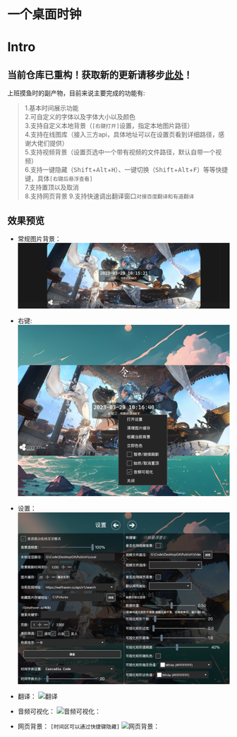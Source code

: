 # 一个桌面时钟
# Intro

## 当前仓库已重构！获取新的更新请移步[此处](https://github.com/Type3limit/DesktopTimerWPFUIRemake)！
上班摸鱼时的副产物，目前来说主要完成的功能有:  
 >1.基本时间展示功能  
 >2.可自定义的字体以及字体大小以及颜色  
 >3.支持自定义本地背景（```[右键打开]```设置，指定本地图片路径）  
 >4.支持在线图库（接入三方api，具体地址可以在设置页看到详细路径，感谢大佬们提供）  
 >5.支持视频背景（设置页选中一个带有视频的文件路径，默认自带一个视频）  
 >6.支持一键隐藏（<kbd>Shift</kbd>+<kbd>Alt</kbd>+<kbd>H</kbd>）、一键切换（<kbd>Shift</kbd>+<kbd>Alt</kbd>+<kbd>F</kbd>）等等快捷键，具体```[右键后悬浮查看]```  
 >7.支持置顶以及取消  
 >8.支持网页背景
 >9.支持快速调出翻译窗口```对接百度翻译和有道翻译```

## 效果预览

- 常规图片背景：
  ![常规](./images/normal.png)

- 右键:
  ![右键](./images/rightButton.png)

- 设置：
  ![设置：](./images/setting.png)

- 翻译：
  ![翻译](./images/translateWindow.gif)

- 音频可视化：
  ![音频可视化：](./images/audioVisual.gif)

- 网页背景：
  ```[时间区可以通过快捷键隐藏]```
  ![网页背景：](./images/webView.gif)


